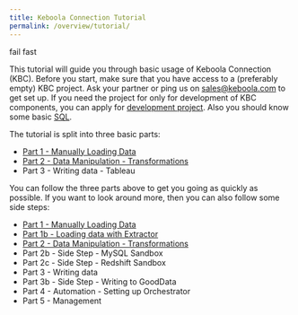 ```yaml
---
title: Keboola Connection Tutorial
permalink: /overview/tutorial/
---
```


fail fast

This tutorial will guide you through basic usage of Keboola Connection (KBC). Before you start, make sure that
you have access to a (preferably empty) KBC project. Ask your partner or ping us on sales@keboola.com to get set up. 
If you need the project for only for development of KBC components, you can apply for 
[development project](http://developers.keboola.com/overview/devel-project/). Also you should know some basic 
[SQL](https://en.wikipedia.org/wiki/SQL). 

The tutorial is split into three basic parts:

- [Part 1 - Manually Loading Data](/overview/tutorial/load/)
- [Part 2 - Data Manipulation - Transformations](/overview/tutorial/data-manipulation/)
- Part 3 - Writing data - Tableau

You can follow the three parts above to get you going as quickly as possible. If you want to look around
more, then you can also follow some side steps:

- [Part 1 - Manually Loading Data](/overview/tutorial/load/)
- [Part 1b - Loading data with Extractor](/overview/tutorial/load/extractor/)
- [Part 2 - Data Manipulation - Transformations](/overview/tutorial/data-manipulation/)
- Part 2b - Side Step - MySQL Sandbox
- Part 2c - Side Step - Redshift Sandbox
- Part 3 - Writing data 
- Part 3b - Side Step - Writing to GoodData
- Part 4 - Automation - Setting up Orchestrator 
- Part 5 - Management

